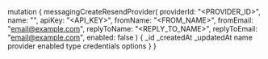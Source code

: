 mutation {
    messagingCreateResendProvider(
        providerId: "<PROVIDER_ID>",
        name: "<NAME>",
        apiKey: "<API_KEY>",
        fromName: "<FROM_NAME>",
        fromEmail: "email@example.com",
        replyToName: "<REPLY_TO_NAME>",
        replyToEmail: "email@example.com",
        enabled: false
    ) {
        _id
        _createdAt
        _updatedAt
        name
        provider
        enabled
        type
        credentials
        options
    }
}
